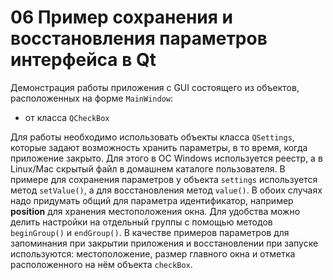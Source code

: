 # 06 Пример сохранения и восстановления параметров интерфейса в Qt

Демонстрация работы приложения с GUI состоящего из объектов, расположенных на форме `MainWindow`:
- от класса `QCheckBox`

Для работы необходимо использовать объекты класса `QSettings`, которые задают возможность хранить параметры, в то время, когда приложение закрыто. Для этого в ОС Windows используется реестр, а в Linux/Mac скрытый файл в домашнем каталоге пользователя. В примере для сохранения параметров у объекта `settings` используется метод `setValue()`, а для восстановления метод `value()`. В обоих случаях надо придумать общий для параметра идентификатор, например **position** для хранения местоположения окна. Для удобства можно делить настройки на отдельный группы с помощью методов `beginGroup()` и `endGroup()`. В качестве примеров параметров для запоминания при закрытии приложения и восстановлении при запуске используются: местоположение, размер главного окна и отметка расположенного на нём объекта `checkBox`.

